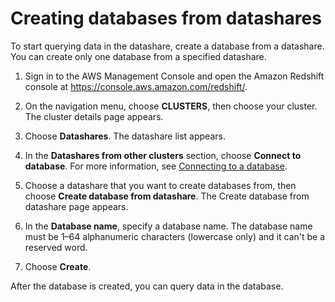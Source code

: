 # Creating databases from datashares<a name="create-database-from-datashare-console"></a>

To start querying data in the datashare, create a database from a datashare\. You can create only one database from a specified datashare\.

1. Sign in to the AWS Management Console and open the Amazon Redshift console at [https://console\.aws\.amazon\.com/redshift/](https://console.aws.amazon.com/redshift/)\.

1. On the navigation menu, choose **CLUSTERS**, then choose your cluster\. The cluster details page appears\.

1. Choose **Datashares**\. The datashare list appears\.

1. In the **Datashares from other clusters** section, choose **Connect to database**\. For more information, see [Connecting to a database](connect-database-console.md)\.

1. Choose a datashare that you want to create databases from, then choose **Create database from datashare**\. The Create database from datashare page appears\.

1. In the **Database name**, specify a database name\. The database name must be 1–64 alphanumeric characters \(lowercase only\) and it can't be a reserved word\.

1. Choose **Create**\.

After the database is created, you can query data in the database\.